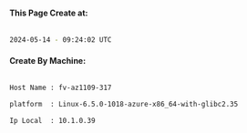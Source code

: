 
   
#### This Page Create at:

```bash

2024-05-14 - 09:24:02 UTC

```

#### Create By Machine:

```bash

Host Name : fv-az1109-317

platform  : Linux-6.5.0-1018-azure-x86_64-with-glibc2.35

Ip Local  : 10.1.0.39

```

